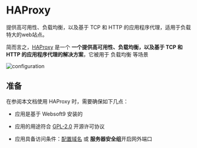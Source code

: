 # HAProxy

提供高可用性、负载均衡，以及基于 TCP 和 HTTP 的应用程序代理，适用于负载特大的web站点。

简而言之，[HAProxy](http://www.haproxy.org/) 是一个 **一个提供高可用性、负载均衡，以及基于 TCP 和 HTTP 的应用程序代理的解决方案**，它被用于 负载均衡   等场景


![configuration](https://libs.websoft9.com/Websoft9/DocsPicture/zh/haproxy/HAProxy-configuration.png)


## 准备

在参阅本文档使用 HAProxy 时，需要确保如下几点：

- 应用是基于 Websoft9 安装的

- 应用的用途符合 [GPL-2.0](https://opensource.org/licenses/GPL-2.0) 开源许可协议

- 应用具备访问条件：[配置域名](./guide/appsetdomain) 或 **服务器安全组**开启网外端口